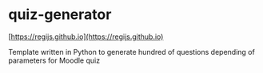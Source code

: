 # quiz-generator

[https://regijs.github.io](https://regijs.github.io)

Template written in Python to generate hundred of questions  depending of parameters for Moodle quiz
